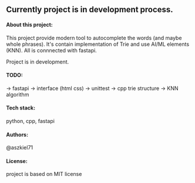 ## Currently project is in development process.

#### About this project:
This project provide modern tool to autocomplete the words (and maybe whole phrases).
It's contain implementation of Trie and use AI/ML elements (KNN).
All is connnected with fastapi.

Project is in development.

#### TODO:
-> fastapi
-> interface (html css)
-> unittest
-> cpp trie structure
-> KNN algorithm

#### Tech stack:
python, cpp, fastapi

#### Authors:
@aszkiel71

#### License:
project is based on MIT license
